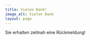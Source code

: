 ```yaml
---
title: Vielen Dank!
image_alt: Vielen Dank
layout: page
---
```


Sie erhalten zeitnah eine Rückmeldung!